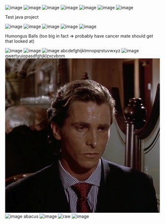 ![image](https://github.com/user-attachments/assets/f52d07b9-5d66-4134-8ed0-b79e1bc8dfa4)
![image](https://media1.giphy.com/media/PtZzHZzuSmPCWxS5MJ/giphy.gif?cid=6c09b952cr28xqe6ejnrjgs53ncooyib0aregy6tkv6pbt2n&ep=v1_gifs_search&rid=giphy.gif&ct=g)
![image](https://media.tenor.com/pNu04tHFwxsAAAAM/league-league-of-legends.gif)
![image](https://media2.giphy.com/media/koUtwnvA3TY7C/giphy.gif?cid=6c09b952kgpi6dw9mtobovgp0id04suvz6c4ydl0emvh5wg4&ep=v1_gifs_search&rid=giphy.gif&ct=g)
![image](https://media.tenor.com/XWbFTqpDVnoAAAAM/lol-league-of-legends.gif)
![image](https://i.pinimg.com/originals/6b/f3/6e/6bf36e44d5b5207cccc8335cdeaf5024.gif)
![image](https://www.icegif.com/wp-content/uploads/2022/01/icegif-962.gif)

Test java project

![image](https://media.tenor.com/duGh7BkKc3gAAAAM/bumble-bee-sus.gif)
![image](https://media1.giphy.com/media/kd9BlRovbPOykLBMqX/giphy.gif?cid=6c09b952b5308xt7uo6di4935j6v6ps9dvr59j1g1fjak2bw&ep=v1_gifs_search&rid=giphy.gif&ct=g)
![image](https://media.tenor.com/zVQrVriwCFkAAAAM/bald-guy-drinks-orange-juice.gif)
![image](https://media.tenor.com/IvBIKwbv6VIAAAAM/orange-juice-meme-orange-juice.gif)
![image](https://github.com/user-attachments/assets/a39f1ef9-121f-4d92-bef0-c322daf482ed)

Humongus Balls (too big in fact => probably have cancer mate should get that looked at)

![image](https://media.tenor.com/loOmoDU7kIcAAAAM/badlands-chug.gif)
![image](https://media0.giphy.com/media/Qd7F5NcMFcTio/200w.gif?cid=6c09b95218l0kj7v7ujt1k04o2j7yj8yo1j8mfirxyz2mu9j&ep=v1_gifs_search&rid=200w.gif&ct=g)
![image](https://media.tenor.com/KrGPtslH9bUAAAAM/rock.gif)
abcdefghijklmnopqrstuvwxyz
![image](https://github.com/user-attachments/assets/c47c2a0e-4f86-48c3-b729-fda02f5c1e0c)
qwertyuiopasdfghjklzxcvbnm
![image](Pictures/patrick.jpg)
![image](https://media4.giphy.com/media/joYf3Ba2phD15ch9Nt/giphy.gif?cid=6c09b952b5308xt7uo6di4935j6v6ps9dvr59j1g1fjak2bw&ep=v1_gifs_search&rid=giphy.gif&ct=g)
abacus
![image](https://media.tenor.com/SN9CUCLhmZ4AAAAM/7.gif)
![raw](https://www.youtube.com/watch?v=vcZRDvh3ddE)
![image](https://i.pinimg.com/originals/86/f0/7b/86f07b3af5597023a031511783402ead.gif)

